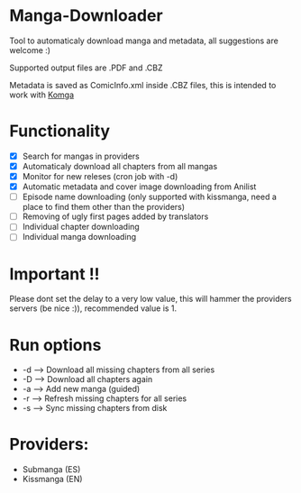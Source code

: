 # Manga-Downloader
Tool to automaticaly download manga and metadata, all suggestions are welcome :)

Supported output files are .PDF and .CBZ

Metadata is saved as ComicInfo.xml inside .CBZ files, this is intended to work with [Komga](https://komga.org/)

# Functionality
- [x] Search for mangas in providers
- [x] Automaticaly download all chapters from all mangas
- [x] Monitor for new releses (cron job with -d)
- [x] Automatic metadata and cover image downloading from Anilist
- [ ] Episode name downloading (only supported with kissmanga, need a place to find them other than the providers)
- [ ] Removing of ugly first pages added by translators
- [ ] Individual chapter downloading
- [ ] Individual manga downloading

# Important !!
Please dont set the delay to a very low value, this will hammer the providers servers (be nice :)), recommended value is 1.

# Run options
* -d --> Download all missing chapters from all series
* -D --> Download all chapters again
* -a --> Add new manga (guided)
* -r --> Refresh missing chapters for all series
* -s --> Sync missing chapters from disk




# Providers:
* Submanga (ES)
* Kissmanga (EN)
